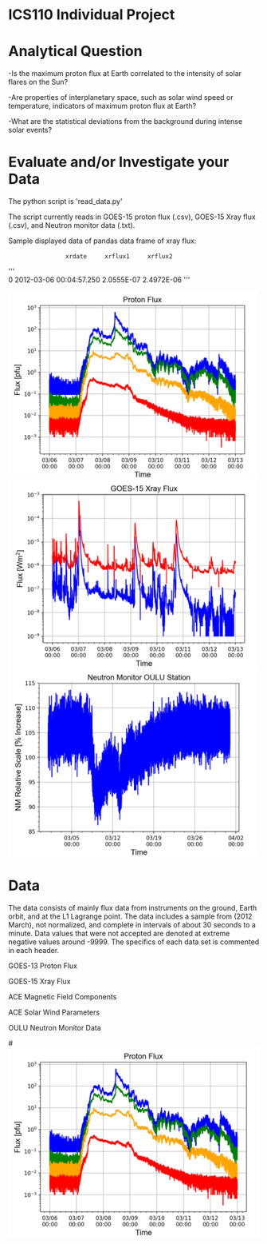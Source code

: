 # ICS110 Individual Project

Analytical Question
=========================
-Is the maximum proton flux at Earth correlated to the intensity of solar flares on the Sun?

-Are properties of interplanetary space, such as solar wind speed or temperature, indicators of maximum proton flux at Earth?

-What are the statistical deviations from the background during intense solar events?

Evaluate and/or Investigate your Data
=========================
The python script is 'read_data.py'

The script currently reads in GOES-15 proton flux (.csv), GOES-15 Xray flux (.csv), and Neutron monitor data (.txt).

Sample displayed data of pandas data frame of xray flux:


                    xrdate     xrflux1     xrflux2
'''                 
0  2012-03-06 00:04:57.250  2.0555E-07  2.4972E-06
'''


<img src="proton.png" width="500">
<img src="xray.png" width="500">
<img src="neutronmonitor.png" width="500">




Data
=========================
The data consists of mainly flux data from instruments on the ground, Earth orbit, and at the L1 Lagrange point. The data includes a sample from (2012 March), not normalized, and complete in intervals of about 30 seconds to a minute. Data values that were not accepted are denoted at extreme negative values around -9999. The specifics of each data set is commented in each header.

GOES-13 Proton Flux

GOES-15 Xray Flux

ACE Magnetic Field Components

ACE Solar Wind Parameters

OULU Neutron Monitor Data


#![alt text](proton.png)